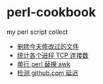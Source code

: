 # perl-cookbook
my perl script collect

* [删除今天修改过的文件](src/delete_files_modified_in_one_day.pl)
* [统计各个进程 TCP 连接数](src/count_tcp_number.pl)
* [单行 perl 替换 awk](src/perl_one_line_awk.md)
* [检测 github.com 延迟](src/github_check.pl)
